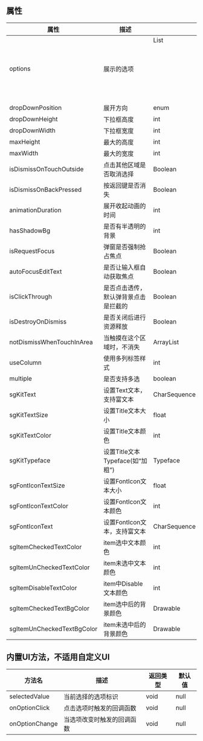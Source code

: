 ## 属性
| 属性 | 描述 | 类型 | 默认值 |
| --- |----|----|---|
| options | 展示的选项 | List<Object> | null |
| dropDownPosition | 展开方向 | enum | Top |
| dropDownHeight | 下拉框高度 | int | 0 |
| dropDownWidth | 下拉框宽度 | int | 0 |
| maxHeight | 最大的高度 | int | 0 |
| maxWidth | 最大的宽度 | int | 0 |
| isDismissOnTouchOutside | 点击其他区域是否取消选择 | Boolean | true |
| isDismissOnBackPressed | 按返回键是否消失 | Boolean | true |
| animationDuration | 展开收起动画的时间 | int | 300 |
| hasShadowBg | 是否有半透明的背景 | int | true |
| isRequestFocus | 弹窗是否强制抢占焦点 | Boolean | true |
| autoFocusEditText | 是否让输入框自动获取焦点 | Boolean | true |
| isClickThrough | 是否点击透传，默认弹背景点击是拦截的 | Boolean | true |
| isDestroyOnDismiss | 是否关闭后进行资源释放 | Boolean | true |
| notDismissWhenTouchInArea | 当触摸在这个区域时，不消失 | ArrayList<Rect> | null |
| useColumn | 使用多列标签样式 | int | 3 |
| multiple | 是否支持多选 | boolean | false |
| sgKitText | 设置Text文本，支持富文本 | CharSequence | 内容 |
| sgKitTextSize | 设置Title文本大小 | float | 16sp |
| sgKitTextColor | 设置Title文本颜色 | int | #222222 |
| sgKitTypeface | 设置Title文本Typeface(如“加粗”) | Typeface | Typeface.DEFAULT |
| sgFontIconTextSize | 设置FontIcon文本大小 | float | 16sp |
| sgFontIconTextColor | 设置FontIcon文本颜色 | int | #222222 |
| sgFontIconText | 设置FontIcon文本，支持富文本 | CharSequence | &#xe98d; |
| sgItemCheckedTextColor | item选中文本颜色 | int | #FF8100 |
| sgItemUnCheckedTextColor | item未选中文本颜色 | int | #222222 |
| sgItemDisableTextColor | item中Disable文本颜色 | int | #CCCCCC |
| sgItemCheckedTextBgColor | item选中后的背景颜色 | Drawable | - |
| sgItemUnCheckedTextBgColor | item未选中后的背景颜色 | Drawable | - |

## 内置UI方法，不适用自定义UI
| 方法名 | 描述 | 返回类型 | 默认值 |
| --- | --- | ---| ---|
| selectedValue | 当前选择的选项标识 | void | null |
| onOptionClick | 点击选项时触发的回调函数 | void | null |
| onOptionChange | 当选项改变时触发的回调函数 | void | null |


